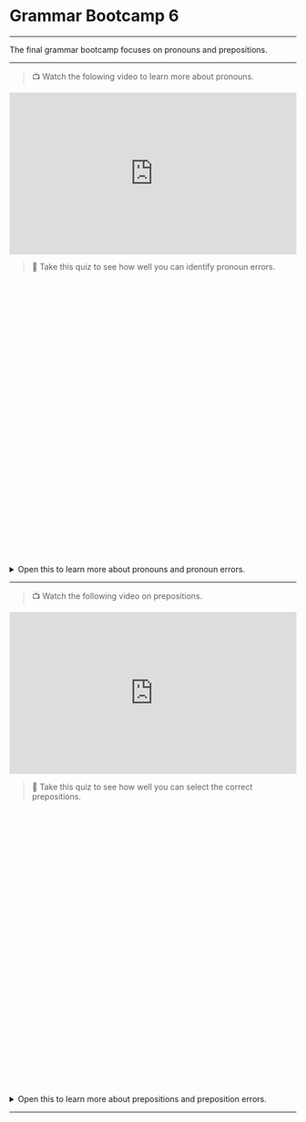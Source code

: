 # Grammar Bootcamp 6

---

The final grammar bootcamp focuses on pronouns and prepositions.

---

> 📺 Watch the folowing video to learn more about pronouns.

<div style="position: relative; padding-bottom: 56.25%; height: 0;"><iframe src="https://www.youtube.com/embed/TMkXZ7cv1ik" title="YouTube video player" frameborder="0" allow="accelerometer; autoplay; clipboard-write; encrypted-media; gyroscope; picture-in-picture" allowfullscreen style="position: absolute; top: 0; left: 0; width: 100%; height: 100%;"></iframe></div>

> 📝 Take this quiz to see how well you can identify pronoun errors.

<div data-tf-widget="GjMhGvqF" data-tf-opacity="100" data-tf-iframe-props="title=Pronouns" data-tf-transitive-search-params data-tf-medium="snippet" style="width:100%;height:500px;"></div><script src="//embed.typeform.com/next/embed.js"></script>

<details>
<summary> Open this to learn more about pronouns and pronoun errors.</summary>
  
    
- 📖 [Pronouns](https://owl.excelsior.edu/grammar-essentials/parts-of-speech/pronouns/)
  
- 📖 [Pronoun-Antecedent Agreement](https://webapps.towson.edu/ows/pro_antagree.htm)
  
- 📖 [Pronoun Reference](https://webapps.towson.edu/ows/proref.aspx)
  
- 📖 [Faulty Pronoun Reference](https://webapps.towson.edu/ows/modulepro.htm) 

</details>

---

> 📺 Watch the following video on prepositions.

<div style="position: relative; padding-bottom: 56.25%; height: 0;"><iframe src="https://www.youtube.com/embed/D3wQ5dgFPms" title="YouTube video player" frameborder="0" allow="accelerometer; autoplay; clipboard-write; encrypted-media; gyroscope; picture-in-picture" allowfullscreen style="position: absolute; top: 0; left: 0; width: 100%; height: 100%;"></iframe></div>

> 📝 Take this quiz to see how well you can select the correct prepositions.

<div data-tf-widget="GfWxSvgU" data-tf-opacity="100" data-tf-iframe-props="title=Prepositions" data-tf-transitive-search-params data-tf-medium="snippet" style="width:100%;height:500px;"></div><script src="//embed.typeform.com/next/embed.js"></script>

<details>
<summary> Open this to learn more about prepositions and preposition errors.</summary>
  
- 📖 [Prepostions](https://www.grammarly.com/blog/prepositions/) 

- 📖 [Prepositions](https://www.grammar-monster.com/lessons/prepositions.htm)
  
- 📖 [Common Prepositional Errors](https://www.thefreedictionary.com/Common-Prepositional-Errors.htm)

</details>

---
